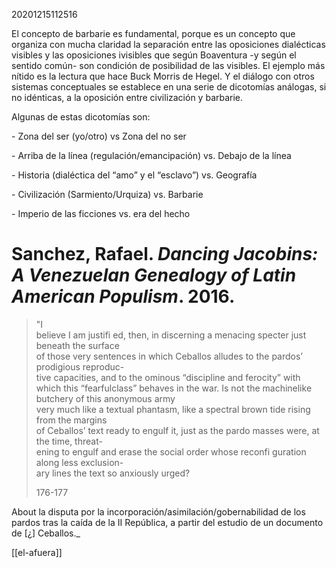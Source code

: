 20201215112516

El concepto de barbarie es fundamental, porque es un concepto que organiza con mucha claridad la separación entre las oposiciones dialécticas visibles y las oposiciones ivisibles que según Boaventura -y según el sentido común- son condición de posibilidad de las visibles. El ejemplo más nítido es la lectura que hace Buck Morris de Hegel. Y el diálogo con otros sistemas conceptuales se establece en una serie de dicotomías análogas, si no idénticas, a la oposición entre civilización y barbarie.

Algunas de estas dicotomías son:

\- Zona del ser (yo/otro) vs Zona del no ser

\- Arriba de la línea (regulación/emancipación) vs. Debajo de la línea

\- Historia (dialéctica del “amo” y el “esclavo”) vs. Geografía

\- Civilización (Sarmiento/Urquiza) vs. Barbarie

\- Imperio de las ficciones vs. era del hecho


# Sanchez, Rafael. _Dancing Jacobins: A Venezuelan Genealogy of Latin American Populism_. 2016.

> "I  
> believe I am justifi ed, then, in discerning a menacing specter just beneath the surface  
> of those very sentences in which Ceballos alludes to the pardos’ prodigious reproduc-  
> tive capacities, and to the ominous “discipline and ferocity” with which this “fearfulclass” behaves in the war. Is not the machinelike butchery of this anonymous army  
> very much like a textual phantasm, like a spectral brown tide rising from the margins  
> of Ceballos’ text ready to engulf it, just as the pardo masses were, at the time, threat-  
> ening to engulf and erase the social order whose reconfi guration along less exclusion-  
> ary lines the text so anxiously urged?
> 
> 176-177

About la disputa por la incorporación/asimilación/gobernabilidad de los pardos tras la caída de la II República, a partir del estudio de un documento de \[¿\] Ceballos._


[[el-afuera]] 